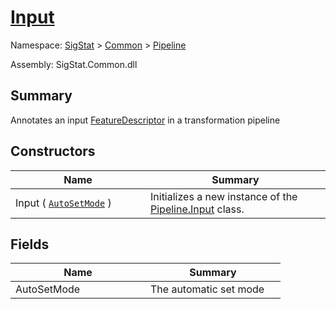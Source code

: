 # [Input](./Input.md)

Namespace: [SigStat]() > [Common](./../README.md) > [Pipeline](./README.md)

Assembly: SigStat.Common.dll

## Summary
Annotates an input [FeatureDescriptor](https://github.com/hargitomi97/sigstat/blob/master/docs/md/SigStat/Common/FeatureDescriptor.md) in a transformation pipeline

## Constructors

| Name | Summary | 
| --- | --- | 
| Input ( [`AutoSetMode`](./AutoSetMode.md) )<div style="width: 200px">| Initializes a new instance of the [Pipeline.Input](https://github.com/hargitomi97/sigstat/blob/master/docs/md/SigStat/Common/Pipeline/Input.md) class.<div style="width: 200px">| <br>


## Fields

| Name | Summary | 
| --- | --- | 
| AutoSetMode<div style="width: 200px">| The automatic set mode<div style="width: 200px">| <br>


